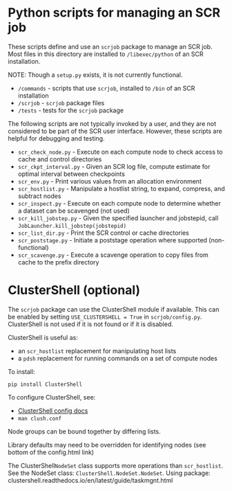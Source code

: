 # Python scripts for managing an SCR job

These scripts define and use an ``scrjob`` package to manage an SCR job.
Most files in this directory are installed to ``/libexec/python`` of an SCR installation.

NOTE: Though a ``setup.py`` exists, it is not currently functional.

- ``/commands`` - scripts that use ``scrjob``, installed to ``/bin`` of an SCR installation
- ``/scrjob`` - ``scrjob`` package files
- ``/tests`` - tests for the ``scrjob`` package

The following scripts are not typically invoked by a user,
and they are not considered to be part of the SCR user interface.
However, these scripts are helpful for debugging and testing.

- ``scr_check_node.py``    - Execute on each compute node to check access to cache and control directories
- ``scr_ckpt_interval.py`` - Given an SCR log file, compute estimate for optimal interval between checkpoints
- ``scr_env.py``           - Print various values from an allocation environment
- ``scr_hostlist.py``      - Manipulate a hostlist string, to expand, compress, and subtract nodes
- ``scr_inspect.py``       - Execute on each compute node to determine whether a dataset can be scavenged (not used)
- ``scr_kill_jobstep.py``  - Given the specified launcher and jobstepid, call ``JobLauncher.kill_jobstep(jobstepid)``
- ``scr_list_dir.py``      - Print the SCR control or cache directories
- ``scr_poststage.py``     - Initiate a poststage operation where supported (non-functional)
- ``scr_scavenge.py``      - Execute a scavenge operation to copy files from cache to the prefix directory

# ClusterShell (optional)

The ``scrjob`` package can use the ClusterShell module if available.
This can be enabled by setting ``USE_CLUSTERSHELL = True`` in ``scrjob/config.py``.
ClusterShell is not used if it is not found or if it is disabled.

ClusterShell is useful as:
- an ``scr_hostlist`` replacement for manipulating host lists
- a ``pdsh`` replacement for running commands on a set of compute nodes

To install:

```
pip install ClusterShell
```

To configure ClusterShell, see:
- [ClusterShell config docs](https://clustershell.readthedocs.io/en/latest/config.html)
- ``man clush.conf``

Node groups can be bound together by differing lists.

Library defaults may need to be overridden for identifying nodes
(see bottom of the config.html link)

The ClusterShell``NodeSet`` class supports more operations than ``scr_hostlist``.
See the NodeSet class: ``ClusterShell.NodeSet.NodeSet``.
Using package: clustershell.readthedocs.io/en/latest/guide/taskmgnt.html
